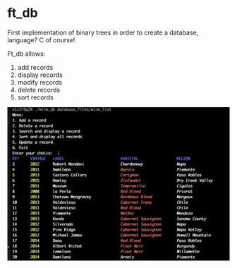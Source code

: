 # ft_db
First implementation of binary trees in order to create a database, language? C of course!

Ft_db allows:
1. add records
2. display records
3. modify records
4. delete records
5. sort records

![file](data.png)
